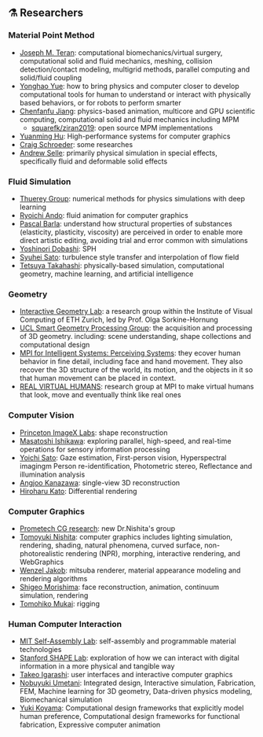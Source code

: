## ⚗️ Researchers
### Material Point Method
- [Joseph M. Teran](https://www.math.ucla.edu/~jteran/): computational biomechanics/virtual surgery, computational solid and fluid mechanics, meshing, collision detection/contact modeling, multigrid methods, parallel computing and solid/fluid coupling
- [Yonghao Yue](http://mns.k.u-tokyo.ac.jp/~yonghao/): how to bring physics and computer closer to develop computational tools for human to understand or interact with physically based behaviors, or for robots to perform smarter
- [Chenfanfu Jiang](https://www.seas.upenn.edu/~cffjiang/): physics-based animation, multicore and GPU scientific computing, computational solid and fluid mechanics including MPM
   - [squarefk/ziran2019](https://github.com/squarefk/ziran2019): open source MPM implementations
- [Yuanming Hu](http://taichi.graphics/me/): High-performance systems for computer graphics
- [Craig Schroeder](https://www.cs.ucr.edu/~craigs/research.html): some researches
- [Andrew Selle](http://www.andyselle.com/): primarily physical simulation in special effects, specifically fluid and deformable solid effects

### Fluid Simulation
- [Thuerey Group](https://ge.in.tum.de/): numerical methods for physics simulations with deep learning
- [Ryoichi Ando](http://research.nii.ac.jp/~rand/): fluid animation for computer graphics
- [Pascal Barla](https://www.labri.fr/perso/barla/blog/?page_id=81): understand how structural properties of substances (elasticity, plasticity, viscosity) are perceived in order to enable more direct artistic editing, avoiding trial and error common with simulations
- [Yoshinori Dobashi](https://ime.ist.hokudai.ac.jp/~doba/projects.html): SPH
- [Syuhei Sato](http://nishitalab.org/user/syuhei/index_eng.php): turbulence style transfer and interpolation of flow field
- [Tetsuya Takahashi](http://www.cs.unc.edu/~tetsuya/): physically-based simulation, computational geometry, machine learning, and artificial intelligence

### Geometry
- [Interactive Geometry Lab](https://igl.ethz.ch/): a research group within the Institute of Visual Computing of ETH Zurich, led by Prof. Olga Sorkine-Hornung
- [UCL Smart Geometry Processing Group](http://geometry.cs.ucl.ac.uk/index.php): the acquisition and processing of 3D geometry. including: scene understanding, shape collections and computational design
- [MPI for Intelligent Systems: Perceiving Systems](https://ps.is.tuebingen.mpg.de/): they ecover human behavior in fine detail, including face and hand movement. They also recover the 3D structure of the world, its motion, and the objects in it so that human movement can be placed in context.
- [REAL VIRTUAL HUMANS](https://virtualhumans.mpi-inf.mpg.de/): research group at MPI to make virtual humans that look, move and eventually think like real ones

### Computer Vision
- [Princeton ImageX Labs](https://pixl.cs.princeton.edu/): shape reconstruction
- [Masatoshi Ishikawa](http://ishikawa-vision.org/index-e.html): exploring parallel, high-speed, and real-time operations for sensory information processing
- [Yoichi Sato](http://www.hci.iis.u-tokyo.ac.jp/ja/research/): Gaze estimation, First-person vision, Hyperspectral imagingm Person re-identification, Photometric stereo, Reflectance and illumination analysis
- [Angjoo Kanazawa](https://people.eecs.berkeley.edu/~kanazawa/): single-view 3D reconstruction
- [Hiroharu Kato](http://hiroharu-kato.com/index_en.html): Differential rendering

### Computer Graphics
- [Prometech CG research](https://www.prometech.co.jp/cgresearch.html): new Dr.Nishita's group
- [Tomoyuki Nishita](http://nishitalab.org/user/nis/pub_nis.html): computer graphics includes lighting simulation, rendering, shading, natural phenomena, curved surface, non-photorealistic rendering (NPR), morphing, interactive rendering, and WebGraphics
- [Wenzel Jakob](https://rgl.epfl.ch/people/wjakob): mitsuba renderer, material appearance modeling and rendering algorithms
- [Shigeo Morishima](http://www.mlab.phys.waseda.ac.jp/?lang=en): face reconstruction, animation, continuum simulation, rendering
- [Tomohiko Mukai](https://mukai-lab.org/projects/): rigging

### Human Computer Interaction
- [MIT Self-Assembly Lab](https://selfassemblylab.mit.edu/): self-assembly and programmable material technologies
- [Stanford SHAPE Lab](http://shape.stanford.edu/): exploration of how we can interact with digital information in a more physical and tangible way
- [Takeo Igarashi](https://www-ui.is.s.u-tokyo.ac.jp/en/): user interfaces and interactive computer graphics
- [Nobuyuki Umetani](http://www.nobuyuki-umetani.com/): Integrated design, Interactive simulation, Fabrication, FEM, Machine learning for 3D geometry, Data-driven physics modeling, Biomechanical simulation
- [Yuki Koyama](https://koyama.xyz/): Computational design frameworks that explicitly model human preference, Computational design frameworks for functional fabrication, Expressive computer animation
